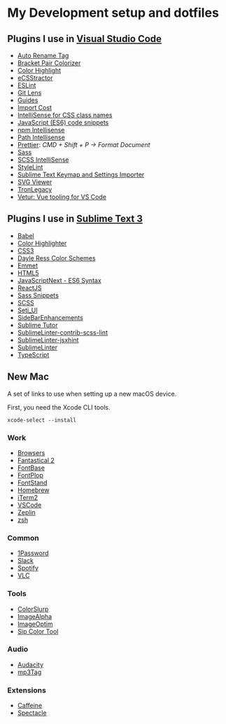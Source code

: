 # My Development setup and dotfiles

## Plugins I use in [Visual Studio Code](https://code.visualstudio.com)

-   [Auto Rename Tag](https://marketplace.visualstudio.com/items?itemName=formulahendry.auto-rename-tag)
-   [Bracket Pair Colorizer](https://marketplace.visualstudio.com/items?itemName=CoenraadS.bracket-pair-colorizer)
-   [Color Highlight](https://marketplace.visualstudio.com/items?itemName=naumovs.color-highlight)
-   [eCSStractor](https://marketplace.visualstudio.com/items?itemName=kubosho.ecsstractor)
-   [ESLint](https://marketplace.visualstudio.com/items?itemName=dbaeumer.vscode-eslint)
-   [Git Lens](https://marketplace.visualstudio.com/items?itemName=eamodio.gitlens)
-   [Guides](https://marketplace.visualstudio.com/items?itemName=spywhere.guides)
-   [Import Cost](https://marketplace.visualstudio.com/items?itemName=wix.vscode-import-cost)
-   [IntelliSense for CSS class names](https://marketplace.visualstudio.com/items?itemName=Zignd.html-css-class-completion)
-   [JavaScript (ES6) code snippets](https://marketplace.visualstudio.com/items?itemName=xabikos.JavaScriptSnippets)
-   [npm Intellisense](https://marketplace.visualstudio.com/items?itemName=christian-kohler.npm-intellisense)
-   [Path Intellisense](https://marketplace.visualstudio.com/items?itemName=christian-kohler.path-intellisense)
-   [Prettier](https://marketplace.visualstudio.com/items?itemName=esbenp.prettier-vscode): _CMD + Shift + P -> Format Document_
-   [Sass](https://marketplace.visualstudio.com/items?itemName=robinbentley.sass-indented)
-   [SCSS IntelliSense](https://marketplace.visualstudio.com/items?itemName=mrmlnc.vscode-scss)
-   [StyleLint](https://marketplace.visualstudio.com/items?itemName=shinnn.stylelint)
-   [Sublime Text Keymap and Settings Importer](https://marketplace.visualstudio.com/items?itemName=ms-vscode.sublime-keybindings)
-   [SVG Viewer](https://marketplace.visualstudio.com/items?itemName=cssho.vscode-svgviewer)
-   [TronLegacy](https://marketplace.visualstudio.com/items?itemName=gerane.Theme-TronLegacy)
-   [Vetur: Vue tooling for VS Code](https://marketplace.visualstudio.com/items?itemName=octref.vetur)

## Plugins I use in [Sublime Text 3](https://www.sublimetext.com/3)

-   [Babel](https://github.com/babel/babel-sublime)
-   [Color Highlighter](https://github.com/Monnoroch/ColorHighlighter)
-   [CSS3](https://github.com/y0ssar1an/CSS3)
-   [Dayle Ress Color Schemes](https://github.com/daylerees/colour-schemes)
-   [Emmet](https://emmet.io/blog/sublime-text-3/)
-   [HTML5](https://github.com/mrmartineau/HTML5)
-   [JavaScriptNext - ES6 Syntax](https://github.com/Benvie/JavaScriptNext.tmLanguage)
-   [ReactJS](https://github.com/facebookarchive/sublime-react)
-   [Sass Snippets](https://github.com/sublimebrasil/sublime-snippets-sass)
-   [SCSS](https://github.com/MarioRicalde/SCSS.tmbundle)
-   [Seti_UI](https://github.com/ctf0/Seti_ST3)
-   [SideBarEnhancements](https://github.com/SideBarEnhancements-org/SideBarEnhancements)
-   [Sublime Tutor](https://github.com/jaipandya/SublimeTutor)
-   [SublimeLinter-contrib-scss-lint](https://github.com/attenzione/SublimeLinter-scss-lint)
-   [SublimeLinter-jsxhint](https://github.com/SublimeLinter/SublimeLinter-jsxhint)
-   [SublimeLinter](http://www.sublimelinter.com/en/latest/)
-   [TypeScript](https://packagecontrol.io/packages/TypeScript)

## New Mac

A set of links to use when setting up a new macOS device.

First, you need the Xcode CLI tools.

```
xcode-select --install
```

### Work

-   [Browsers](http://outdatedbrowser.com/en)
-   [Fantastical 2](https://flexibits.com/fantastical/download)
-   [FontBase](https://fontba.se/)
-   [FontPlop](https://github.com/matthewgonzalez/fontplop/releases)
-   [FontStand](https://fontstand.com/)
-   [Homebrew](https://brew.sh/)
-   [iTerm2](https://www.iterm2.com/)
-   [VSCode](https://code.visualstudio.com/Download)
-   [Zeplin](https://zeplin.io/)
-   [zsh](https://ohmyz.sh/)

### Common

-   [1Password](https://1password.com/downloads/)
-   [Slack](https://slack.com/intl/es/downloads/osx)
-   [Spotify](https://www.spotify.com/uk/download/other/)
-   [VLC](https://www.videolan.org/vlc/download-macosx.en-GB.html)

### Tools

-   [ColorSlurp](https://itunes.apple.com/us/app/colorslurp/id1287239339?ls=1&mt=12)
-   [ImageAlpha](https://pngmini.com/)
-   [ImageOptim](https://imageoptim.com/mac)
-   [Sip Color Tool](https://sipapp.io/)

### Audio

-   [Audacity](https://www.audacityteam.org/download/mac/)
-   [mp3Tag](https://www.mp3tag.de/en/download.html)

### Extensions

-   [Caffeine](http://lightheadsw.com/caffeine/)
-   [Spectacle](https://www.spectacleapp.com/)
